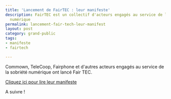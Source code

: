```yaml
---
title: 'Lancement de FairTEC : leur manifeste'
description: FairTEC est un collectif d'acteurs engagés au service de la sobriété
  numérique
permalink: lancement-fair-tech-leur-manifest
layout: post
category: grand-public
tags:
- manifeste
- fairtech

---
```

Commown, TeleCoop, Fairphone et d'autres acteurs engagés au service de la sobriété numérique ont lancé Fair TEC.

[Cliquez ici pour lire leur manifeste]()

A suivre !